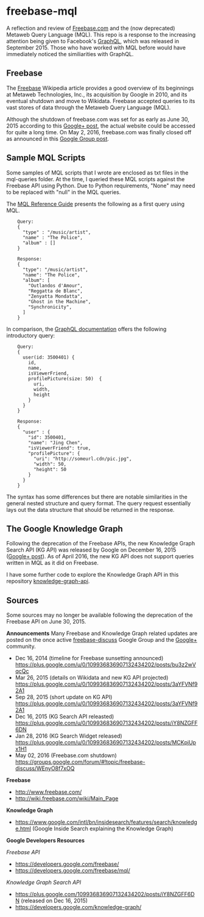 # freebase-mql

A reflection and review of [Freebase.com](http://www.freebase.com) and the (now deprecated) Metaweb Query Language (MQL). This repo is a response to the increasing attention being given to Facebook's [GraphQL](https://code.facebook.com/posts/1691455094417024), which was released in September 2015. Those who have worked with MQL before would have immediately noticed the similiarities with GraphQL. 


## Freebase

The [Freebase](https://en.wikipedia.org/wiki/Freebase) Wikipedia article provides a good overview of its beginnings at Metaweb Technologies, Inc., its acquisition by Google in 2010, and its eventual shutdown and move to Wikidata. Freebase accepted queries to its vast stores of data through the Metaweb Query Language (MQL).

Although the shutdown of freebase.com was set for as early as June 30, 2015 according to this [Google+ post](https://plus.google.com/u/0/109936836907132434202/posts/bu3z2wVqcQc), the actual website could be accessed for quite a long time. On May 2, 2016, freebase.com was finally closed off as announced in this [Google Group post](https://groups.google.com/forum/#!topic/freebase-discuss/WEnyO8f7xOQ). 


## Sample MQL Scripts

Some samples of MQL scripts that I wrote are enclosed as txt files in the mql-queries folder. At the time, I queried these MQL scripts against the Freebase API using Python. Due to Python requirements, "None" may need to be replaced with "null" in the MQL queries. 

The [MQL Reference Guide](https://developers.google.com/freebase/mql/ch03#firstquery) presents the following as a first query using MQL.

```
	Query:
	{
	  "type" : "/music/artist",
	  "name" : "The Police",
	  "album" : []
	}

	Response:
	{
	  "type": "/music/artist",
	  "name": "The Police",
	  "album": [
	    "Outlandos d'Amour",
	    "Reggatta de Blanc",
	    "Zenyatta Mondatta",
	    "Ghost in the Machine",
	    "Synchronicity",
	  ]
	}
```

In comparison, the [GraphQL documentation](https://facebook.github.io/react/blog/2015/05/01/graphql-introduction.html) offers the following introductory query:
```
	Query:
	{
	  user(id: 3500401) {
	    id,
	    name,
	    isViewerFriend,
	    profilePicture(size: 50)  {
	      uri,
	      width,
	      height
	    }
	  }
	}

	Response:
	{
	  "user" : {
	    "id": 3500401,
	    "name": "Jing Chen",
	    "isViewerFriend": true,
	    "profilePicture": {
	      "uri": "http://someurl.cdn/pic.jpg",
	      "width": 50,
	      "height": 50
	    }
	  }
	}
```

The syntax has some differences but there are notable similarities in the general nested structure and query format. The query request essentially lays out the data structure that should be returned in the response. 



## The Google Knowledge Graph

Following the deprecation of the Freebase APIs, the new Knowledge Graph Search API (KG API) was released by Google on December 16, 2015 ([Google+ post](https://plus.google.com/u/0/109936836907132434202/posts/iY8NZGFF6DN)). As of April 2016, the new KG API does not support queries written in MQL as it did on Freebase. 

I have some further code to explore the Knowledge Graph API in this repository [knowledge-graph-api](https://github.com/nchah/knowledge-graph-api).


## Sources

Some sources may no longer be available following the deprecation of the Freebase API on June 30, 2015. 

**Announcements**
Many Freebase and Knowledge Graph related updates are posted on the once active [freebase-discuss](https://groups.google.com/forum/#!forum/freebase-discuss) Google Group and the [Google+](https://plus.google.com/u/0/109936836907132434202/posts) community.

- Dec 16, 2014 (timeline for Freebase sunsetting announced) https://plus.google.com/u/0/109936836907132434202/posts/bu3z2wVqcQc
- Mar 26, 2015 (details on Wikidata and new KG API projected) https://plus.google.com/u/0/109936836907132434202/posts/3aYFVNf92A1
- Sep 28, 2015 (short update on KG API) https://plus.google.com/u/0/109936836907132434202/posts/3aYFVNf92A1
- Dec 16, 2015 (KG Search API releasted) https://plus.google.com/u/0/109936836907132434202/posts/iY8NZGFF6DN
- Jan 28, 2016 (KG Search Widget released) https://plus.google.com/u/0/109936836907132434202/posts/MCKpjUpx1H1
- May 02, 2016 (Freebase.com shutdown) https://groups.google.com/forum/#!topic/freebase-discuss/WEnyO8f7xOQ

**Freebase**
- http://www.freebase.com/
- http://wiki.freebase.com/wiki/Main_Page

**Knowledge Graph**
- https://www.google.com/intl/bn/insidesearch/features/search/knowledge.html (Google Inside Search explaining the Knowledge Graph)

**Google Developers Resources**

*Freebase API*
- https://developers.google.com/freebase/
- https://developers.google.com/freebase/mql/

*Knowledge Graph Search API*
- https://plus.google.com/109936836907132434202/posts/iY8NZGFF6DN (released on Dec 16, 2015)
- https://developers.google.com/knowledge-graph/

